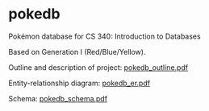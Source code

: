 # pokedb
Pokémon database for CS 340: Introduction to Databases

Based on Generation I (Red/Blue/Yellow).

Outline and description of project: [pokedb_outline.pdf](https://github.com/cherun/pokedb/blob/master/pokedb_outline.pdf)

Entity-relationship diagram: [pokedb_er.pdf](https://github.com/cherun/pokedb/blob/master/pokedb_er.pdf)

Schema: [pokedb_schema.pdf](https://github.com/cherun/pokedb/blob/master/pokedb_schema.pdf)
